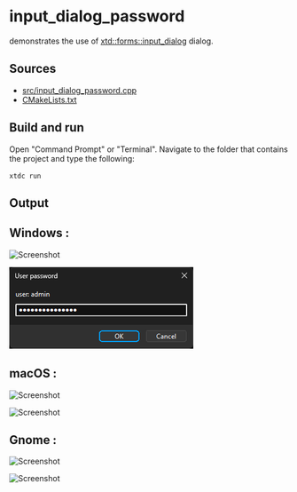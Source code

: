 # input_dialog_password

demonstrates the use of [xtd::forms::input_dialog](https://gammasoft71.github.io/xtd/reference_guides/latest/classxtd_1_1forms_1_1input__dialog.html) dialog.

## Sources

* [src/input_dialog_password.cpp](src/input_dialog_password.cpp)
* [CMakeLists.txt](CMakeLists.txt)

## Build and run

Open "Command Prompt" or "Terminal". Navigate to the folder that contains the project and type the following:

```shell
xtdc run
```

## Output

## Windows :

![Screenshot](../../../../docs/pictures/examples/input_dialog_password_w.png)

![Screenshot](../../../../docs/pictures/examples/input_dialog_password_wd.png)

## macOS :

![Screenshot](../../../../docs/pictures/examples/input_dialog_password_m.png)

![Screenshot](../../../../docs/pictures/examples/input_dialog_password_md.png)

## Gnome :

![Screenshot](../../../../docs/pictures/examples/input_dialog_password_g.png)

![Screenshot](../../../../docs/pictures/examples/input_dialog_password_gd.png)
